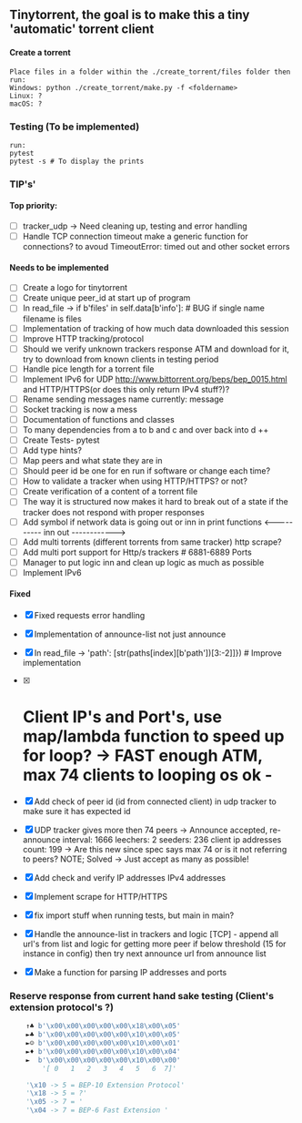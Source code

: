 ## Tinytorrent, the goal is to make this a tiny 'automatic' torrent client 


#### Create a torrent
```console
Place files in a folder within the ./create_torrent/files folder then run:
Windows: python ./create_torrent/make.py -f <foldername>
Linux: ?
macOS: ?
```

### Testing (To be implemented)
```console
run:
pytest
pytest -s # To display the prints
```

### TIP's'
#### Top priority:
- [ ] tracker_udp -> Need cleaning up, testing and error handling
- [ ] Handle TCP connection timeout make a generic function for connections? to avoud TimeoutError: timed out and other socket errors 
#### Needs to be implemented
- [ ] Create a logo for tinytorrent
- [ ] Create unique peer_id at start up of program
- [ ] In read_file -> if b'files' in self.data[b'info']: # BUG if single name filename is files
- [ ] Implementation of tracking of how much data downloaded this session
- [ ] Improve HTTP tracking/protocol 
- [ ] Should we verify unknown trackers response ATM and download for it, try to download from known clients in testing period
- [ ] Handle pice length for a torrent file 
- [ ] Implement IPv6 for UDP http://www.bittorrent.org/beps/bep_0015.html and HTTP/HTTPS(or does this only return IPv4 stuff?)?
- [ ] Rename sending messages name currently: message 
- [ ] Socket tracking is now a mess
- [ ] Documentation of functions and classes
- [ ] To many dependencies from a to b and c and over back into d ++
- [ ] Create Tests- pytest
- [ ] Add type hints? 
- [ ] Map peers and what state they are in 
- [ ] Should peer id be one for en run if software or change each time?
- [ ] How to validate a tracker when using HTTP/HTTPS? or not?
- [ ] Create verification of a content of a torrent file 
- [ ] The way it is structured now makes it hard to break out of a state if the tracker does not respond with proper responses
- [ ] Add symbol if network data is going out or inn in print functions <---------- inn   out ------------>
- [ ] Add multi torrents (different torrents from same tracker) http scrape?
- [ ] Add multi port support for Http/s trackers # 6881-6889 Ports
- [ ] Manager to put logic inn and clean up logic as much as possible
- [ ] Implement IPv6
#### Fixed
- [x] Fixed requests error handling 
- [x] Implementation of announce-list not just announce
- [x] In read_file -> 'path': [str(paths[index][b'path'])[3:-2]]}) # Improve implementation
- [x] # Client IP's and Port's, use map/lambda function to speed up for loop? -> FAST enough ATM, max 74 clients to looping os ok - 
- [x] Add check of peer id (id from connected client) in udp tracker to make sure it has expected id
- [x] UDP tracker gives more then 74 peers -> Announce accepted, re-announce interval: 1666 leechers: 2 seeders: 236 client ip addresses count: 199 -> Are this new since spec says max 74 or is it not referring to peers? NOTE; Solved -> Just accept as many as possible! 
- [x] Add check and verify IP addresses IPv4 addresses
- [x] Implement scrape for HTTP/HTTPS
- [x] fix import stuff when running tests, but main in main?
- [x] Handle the announce-list in trackers and logic [TCP] - append all url's from list and logic for getting more peer if below threshold (15 for instance in config) then try next announce url from announce list
- [x] Make a function for parsing IP addresses and ports


### Reserve response from current hand sake testing (Client's extension protocol's ?)
```python
    ↑♣ b'\x00\x00\x00\x00\x00\x18\x00\x05'
    ►♣ b'\x00\x00\x00\x00\x00\x10\x00\x05'
    ►☺ b'\x00\x00\x00\x00\x00\x10\x00\x01'
    ►♦ b'\x00\x00\x00\x00\x00\x10\x00\x04'
    ►  b'\x00\x00\x00\x00\x00\x10\x00\x00'
        '[ 0   1   2   3   4   5   6  7]'

    '\x10 -> 5 = BEP-10 Extension Protocol' 
    '\x18 -> 5 = ?'
    '\x05 -> 7 = '  
    '\x04 -> 7 = BEP-6 Fast Extension '
```